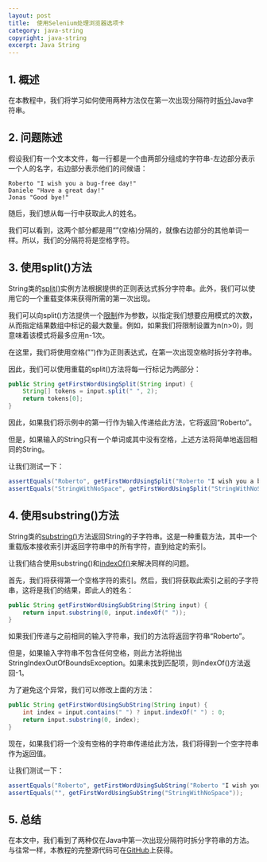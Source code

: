```yaml
---
layout: post
title:  使用Selenium处理浏览器选项卡
category: java-string
copyright: java-string
excerpt: Java String
---
```


## 1. 概述

在本教程中，我们将学习如何使用两种方法仅在第一次出现分隔符时[拆分](https://www.tuyucheng.com/java-split-string)Java字符串。

## 2. 问题陈述

假设我们有一个文本文件，每一行都是一个由两部分组成的字符串-左边部分表示一个人的名字，右边部分表示他们的问候语：

```plaintext
Roberto "I wish you a bug-free day!"
Daniele "Have a great day!"
Jonas "Good bye!"
```

随后，我们想从每一行中获取此人的姓名。

我们可以看到，这两个部分都是用“”(空格)分隔的，就像右边部分的其他单词一样。所以，我们的分隔符将是空格字符。

## 3. 使用split()方法

String类的[split()](https://docs.oracle.com/en/java/javase/11/docs/api/java.base/java/lang/String.html#split(java.lang.String))实例方法根据提供的正则表达式拆分字符串。此外，我们可以使用它的一个重载变体来获得所需的第一次出现。

我们可以向split()方法提供一个[限制](https://docs.oracle.com/en/java/javase/11/docs/api/java.base/java/lang/String.html#split(java.lang.String,int))作为参数，以指定我们想要应用模式的次数，从而指定结果数组中标记的最大数量。例如，如果我们将限制设置为n(n>0)，则意味着该模式将最多应用n-1次。

在这里，我们将使用空格(”“)作为正则表达式，在第一次出现空格时拆分字符串。

因此，我们可以使用重载的split()方法将每一行标记为两部分：

```java
public String getFirstWordUsingSplit(String input) {
    String[] tokens = input.split(" ", 2);
    return tokens[0];
}
```

因此，如果我们将示例中的第一行作为输入传递给此方法，它将返回“Roberto”。

但是，如果输入的String只有一个单词或其中没有空格，上述方法将简单地返回相同的String。

让我们测试一下：

```java
assertEquals("Roberto", getFirstWordUsingSplit("Roberto "I wish you a bug-free day""));
assertEquals("StringWithNoSpace", getFirstWordUsingSplit("StringWithNoSpace"));
```

## 4. 使用substring()方法

String类的[substring()](https://docs.oracle.com/en/java/javase/11/docs/api/java.base/java/lang/String.html#substring(int,int))方法返回String的子字符串。这是一种重载方法，其中一个重载版本接收索引并返回字符串中的所有字符，直到给定的索引。

让我们结合使用substring()和[indexOf()](https://docs.oracle.com/en/java/javase/11/docs/api/java.base/java/lang/String.html#indexOf(java.lang.String))来解决同样的问题。

首先，我们将获得第一个空格字符的索引。然后，我们将获取此索引之前的子字符串，这将是我们的结果，即此人的姓名：

```java
public String getFirstWordUsingSubString(String input) {
    return input.substring(0, input.indexOf(" "));
}
```

如果我们传递与之前相同的输入字符串，我们的方法将返回字符串“Roberto”。

但是，如果输入字符串不包含任何空格，则此方法将抛出StringIndexOutOfBoundsException。如果未找到匹配项，则indexOf()方法返回-1。

为了避免这个异常，我们可以修改上面的方法：

```java
public String getFirstWordUsingSubString(String input) {
    int index = input.contains(" ") ? input.indexOf(" ") : 0;
    return input.substring(0, index);
}
```

现在，如果我们将一个没有空格的字符串传递给此方法，我们将得到一个空字符串作为返回值。

让我们测试一下：

```java
assertEquals("Roberto", getFirstWordUsingSubString("Roberto "I wish you a bug-free day""));
assertEquals("", getFirstWordUsingSubString("StringWithNoSpace"));
```

## 5. 总结

在本文中，我们看到了两种仅在Java中第一次出现分隔符时拆分字符串的方法。
与往常一样，本教程的完整源代码可在[GitHub](https://github.com/tu-yucheng/taketoday-tutorial4j/tree/master/java-core-modules/java-string-algorithms-1)上获得。
